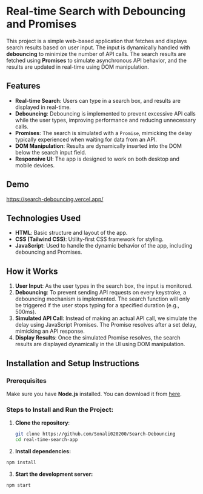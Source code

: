 # Real-time Search with Debouncing and Promises

This project is a simple web-based application that fetches and displays search results based on user input. The input is dynamically handled with **debouncing** to minimize the number of API calls. The search results are fetched using **Promises** to simulate asynchronous API behavior, and the results are updated in real-time using DOM manipulation.

## Features

- **Real-time Search**: Users can type in a search box, and results are displayed in real-time.
- **Debouncing**: Debouncing is implemented to prevent excessive API calls while the user types, improving performance and reducing unnecessary calls.
- **Promises**: The search is simulated with a `Promise`, mimicking the delay typically experienced when waiting for data from an API.
- **DOM Manipulation**: Results are dynamically inserted into the DOM below the search input field.
- **Responsive UI**: The app is designed to work on both desktop and mobile devices.

## Demo

https://search-debouncing.vercel.app/

## Technologies Used

- **HTML**: Basic structure and layout of the app.
- **CSS (Tailwind CSS)**: Utility-first CSS framework for styling.
- **JavaScript**: Used to handle the dynamic behavior of the app, including debouncing and Promises.

## How it Works

1. **User Input**: As the user types in the search box, the input is monitored.
2. **Debouncing**: To prevent sending API requests on every keystroke, a debouncing mechanism is implemented. The search function will only be triggered if the user stops typing for a specified duration (e.g., 500ms).
3. **Simulated API Call**: Instead of making an actual API call, we simulate the delay using JavaScript Promises. The Promise resolves after a set delay, mimicking an API response.
4. **Display Results**: Once the simulated Promise resolves, the search results are displayed dynamically in the UI using DOM manipulation.

## Installation and Setup Instructions

### Prerequisites
Make sure you have **Node.js** installed. You can download it from [here](https://nodejs.org/).

### Steps to Install and Run the Project:

1. **Clone the repository**:
   ```bash
   git clone https://github.com/Sonali020200/Search-Debouncing
   cd real-time-search-app
   ```
2. **Install dependencies:**
```bash
npm install
```
3. **Start the development server:**
```bash
npm start
```